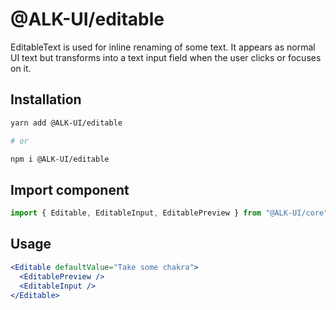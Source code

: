 # @ALK-UI/editable

EditableText is used for inline renaming of some text. It appears as normal UI
text but transforms into a text input field when the user clicks or focuses on
it.

## Installation

```sh
yarn add @ALK-UI/editable

# or

npm i @ALK-UI/editable
```

## Import component

```js
import { Editable, EditableInput, EditablePreview } from "@ALK-UI/core"
```

## Usage

```jsx
<Editable defaultValue="Take some chakra">
  <EditablePreview />
  <EditableInput />
</Editable>
```
